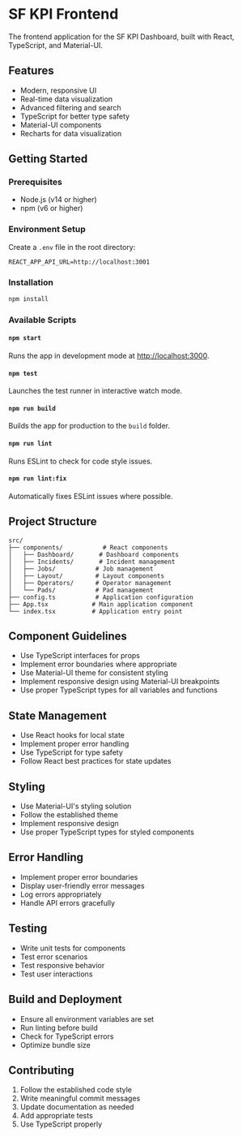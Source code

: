 # SF KPI Frontend

The frontend application for the SF KPI Dashboard, built with React, TypeScript, and Material-UI.

## Features

- Modern, responsive UI
- Real-time data visualization
- Advanced filtering and search
- TypeScript for better type safety
- Material-UI components
- Recharts for data visualization

## Getting Started

### Prerequisites

- Node.js (v14 or higher)
- npm (v6 or higher)

### Environment Setup

Create a `.env` file in the root directory:

```env
REACT_APP_API_URL=http://localhost:3001
```

### Installation

```bash
npm install
```

### Available Scripts

#### `npm start`

Runs the app in development mode at [http://localhost:3000](http://localhost:3000).

#### `npm test`

Launches the test runner in interactive watch mode.

#### `npm run build`

Builds the app for production to the `build` folder.

#### `npm run lint`

Runs ESLint to check for code style issues.

#### `npm run lint:fix`

Automatically fixes ESLint issues where possible.

## Project Structure

```
src/
├── components/           # React components
│   ├── Dashboard/       # Dashboard components
│   ├── Incidents/       # Incident management
│   ├── Jobs/           # Job management
│   ├── Layout/         # Layout components
│   ├── Operators/      # Operator management
│   └── Pads/           # Pad management
├── config.ts           # Application configuration
├── App.tsx            # Main application component
└── index.tsx          # Application entry point
```

## Component Guidelines

- Use TypeScript interfaces for props
- Implement error boundaries where appropriate
- Use Material-UI theme for consistent styling
- Implement responsive design using Material-UI breakpoints
- Use proper TypeScript types for all variables and functions

## State Management

- Use React hooks for local state
- Implement proper error handling
- Use TypeScript for type safety
- Follow React best practices for state updates

## Styling

- Use Material-UI's styling solution
- Follow the established theme
- Implement responsive design
- Use proper TypeScript types for styled components

## Error Handling

- Implement proper error boundaries
- Display user-friendly error messages
- Log errors appropriately
- Handle API errors gracefully

## Testing

- Write unit tests for components
- Test error scenarios
- Test responsive behavior
- Test user interactions

## Build and Deployment

- Ensure all environment variables are set
- Run linting before build
- Check for TypeScript errors
- Optimize bundle size

## Contributing

1. Follow the established code style
2. Write meaningful commit messages
3. Update documentation as needed
4. Add appropriate tests
5. Use TypeScript properly
